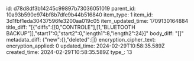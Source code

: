 id: d78d8df3b14245c99897b73036051019
parent_id: 10a93b590e974bf8b7dfe9b44b516840
item_type: 1
item_id: 3d1fbf1eda30437596fe3200aa019c05
item_updated_time: 1709130164884
title_diff: "[{\"diffs\":[[0,\"CONTROLE\"],[1,\"BLUETOOTH BACKUP\"]],\"start1\":0,\"start2\":0,\"length1\":8,\"length2\":24}]"
body_diff: "[]"
metadata_diff: {"new":{},"deleted":[]}
encryption_cipher_text: 
encryption_applied: 0
updated_time: 2024-02-29T10:58:35.589Z
created_time: 2024-02-29T10:58:35.589Z
type_: 13